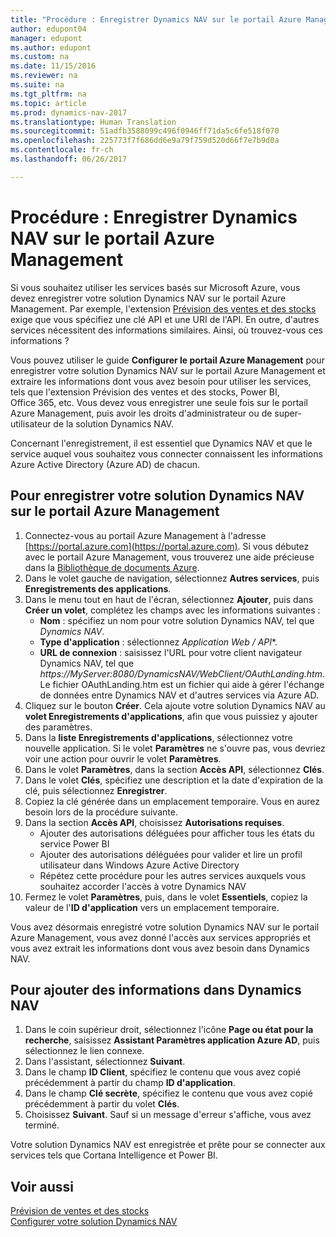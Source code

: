```yaml
---
title: "Procédure : Enregistrer Dynamics NAV sur le portail Azure Management"
author: edupont04
manager: edupont
ms.author: edupont
ms.custom: na
ms.date: 11/15/2016
ms.reviewer: na
ms.suite: na
ms.tgt_pltfrm: na
ms.topic: article
ms.prod: dynamics-nav-2017
ms.translationtype: Human Translation
ms.sourcegitcommit: 51adfb3588099c496f0946ff71da5c6fe518f070
ms.openlocfilehash: 225773f7f686dd6e9a79f759d520d66f7e7b9d0a
ms.contentlocale: fr-ch
ms.lasthandoff: 06/26/2017

---
```

# <a name="how-to-register-dynamics-nav-in-the-azure-management-portal"></a>Procédure : Enregistrer Dynamics NAV sur le portail Azure Management
Si vous souhaitez utiliser les services basés sur Microsoft Azure, vous devez enregistrer votre solution Dynamics NAV sur le portail Azure Management. Par exemple, l'extension [Prévision des ventes et des stocks](ui-extensions-sales-forecast.md) exige que vous spécifiez une clé API et une URI de l'API. En outre, d'autres services nécessitent des informations similaires. Ainsi, où trouvez-vous ces informations ?

Vous pouvez utiliser le guide **Configurer le portail Azure Management** pour enregistrer votre solution Dynamics NAV sur le portail Azure Management et extraire les informations dont vous avez besoin pour utiliser les services, tels que l'extension Prévision des ventes et des stocks, Power BI, Office 365, etc. Vous devez vous enregistrer une seule fois sur le portail Azure Management, puis avoir les droits d'administrateur ou de super-utilisateur de la solution Dynamics NAV.

Concernant l'enregistrement, il est essentiel que Dynamics NAV et que le service auquel vous souhaitez vous connecter connaissent les informations Azure Active Directory (Azure AD) de chacun.

## <a name="to-register-dynamics-nav-in-the-azure-management-portal"></a>Pour enregistrer votre solution Dynamics NAV sur le portail Azure Management
1. Connectez-vous au portail Azure Management à l'adresse [https://portal.azure.com](https://portal.azure.com).
    Si vous débutez avec le portail Azure Management, vous trouverez une aide précieuse dans la [Bibliothèque de documents Azure](https://azure.microsoft.com/en-us/documentation/articles).
2. Dans le volet gauche de navigation, sélectionnez **Autres services**, puis **Enregistrements des applications**.
3. Dans le menu tout en haut de l'écran, sélectionnez **Ajouter**, puis dans **Créer un volet**, complétez les champs avec les informations suivantes :
    - **Nom** : spécifiez un nom pour votre solution Dynamics NAV, tel que *Dynamics NAV*.
    - **Type d'application** : sélectionnez **Application Web* / API**.
    - **URL de connexion** : saisissez l'URL pour votre client navigateur Dynamics NAV, tel que *https://MyServer:8080/DynamicsNAV/WebClient/OAuthLanding.htm*.
        Le fichier OAuthLanding.htm est un fichier qui aide à gérer l'échange de données entre Dynamics NAV et d'autres services via Azure AD.
4. Cliquez sur le bouton **Créer**.
    Cela ajoute votre solution Dynamics NAV au **volet Enregistrements d'applications**, afin que vous puissiez y ajouter des paramètres.
5. Dans la **liste Enregistrements d'applications**, sélectionnez votre nouvelle application. Si le volet **Paramètres** ne s'ouvre pas, vous devriez voir une action pour ouvrir le volet **Paramètres**.
6. Dans le volet **Paramètres**, dans la section **Accès API**, sélectionnez **Clés**.
7. Dans le volet **Clés**, spécifiez une description et la date d'expiration de la clé, puis sélectionnez **Enregistrer**.
8. Copiez la clé générée dans un emplacement temporaire. Vous en aurez besoin lors de la procédure suivante.
9. Dans la section **Accès API**, choisissez **Autorisations requises**.
    - Ajouter des autorisations déléguées pour afficher tous les états du service Power BI
    - Ajouter des autorisations déléguées pour valider et lire un profil utilisateur dans Windows Azure Active Directory
    - Répétez cette procédure pour les autres services auxquels vous souhaitez accorder l'accès à votre Dynamics NAV
10. Fermez le volet **Paramètres**, puis, dans le volet **Essentiels**, copiez la valeur de l'**ID d'application** vers un emplacement temporaire.

Vous avez désormais enregistré votre solution Dynamics NAV sur le portail Azure Management, vous avez donné l'accès aux services appropriés et vous avez extrait les informations dont vous avez besoin dans Dynamics NAV.  

## <a name="to-add-the-information-to-dynamics-nav"></a>Pour ajouter des informations dans Dynamics NAV
1. Dans le coin supérieur droit, sélectionnez l'icône **Page ou état pour la recherche**, saisissez **Assistant Paramètres application Azure AD**, puis sélectionnez le lien connexe.
2. Dans l'assistant, sélectionnez **Suivant**.
3. Dans le champ **ID Client**, spécifiez le contenu que vous avez copié précédemment à partir du champ **ID d'application**.
4. Dans le champ **Clé secrète**, spécifiez le contenu que vous avez copié précédemment à partir du volet **Clés**.
5. Choisissez **Suivant**. Sauf si un message d'erreur s'affiche, vous avez terminé.

Votre solution Dynamics NAV est enregistrée et prête pour se connecter aux services tels que Cortana Intelligence et Power BI.

## <a name="see-also"></a>Voir aussi
[Prévision de ventes et des stocks](ui-extensions-sales-forecast.md)  
[Configurer votre solution Dynamics NAV](setup.md)  

